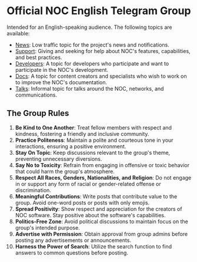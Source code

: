# Official NOC English Telegram Group

Intended for an English-speaking audience. The following topics are available:

* [News](https://t.me/noc_en/17): Low traffic topic for the project's news and notifications.
* [Support](https://t.me/noc_en/3): Giving and seeking for help about NOC's features, capabilities, and best practices.
* [Developers](https://t.me/noc_en/5): A topic for developers who participate and want to participate in the NOC's development.
* [Docs](https://t.me/noc_en/6): A topic for content creators and specialists who wish to work on to improve the NOC's documentation.
* [Talks](https://t.me/noc_en/7): Informal topic for talks around the NOC, networks, and communications.

## The Group Rules

1. **Be Kind to One Another**: Treat fellow members with respect and kindness, fostering a friendly and inclusive community.
2. **Practice Politeness**: Maintain a polite and courteous tone in your interactions, ensuring a positive environment.
3. **Stay On Topic**: Keep discussions relevant to the group's theme, preventing unnecessary diversions.
4. **Say No to Toxicity**: Refrain from engaging in offensive or toxic behavior that could harm the group's atmosphere.
5. **Respect All Races, Genders, Nationalities, and Religion**: Do not engage in or support any form of racial or gender-related offense or discrimination.
6. **Meaningful Contributions**: Write posts that contribute value to the group. Avoid one-word posts or posts with only emojis.
7. **Spread Positivity**: Show respect and appreciation for the creators of NOC software. Stay positive about the software's capabilities.
8. **Politics-Free Zone**: Avoid political discussions to maintain focus on the group's intended purpose.
9. **Advertise with Permission**: Obtain approval from group admins before posting any advertisements or announcements.
10. **Harness the Power of Search**: Utilize the search function to find answers to common questions before posting.
